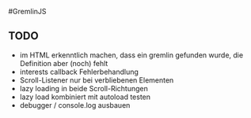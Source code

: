 #GremlinJS




## TODO
- im HTML erkenntlich machen, dass ein gremlin gefunden wurde, die Definition aber (noch) fehlt
- interests callback Fehlerbehandlung
- Scroll-Listener nur bei verbliebenen Elementen
- lazy loading in beide Scroll-Richtungen
- lazy load kombiniert mit autoload testen
- debugger / console.log ausbauen